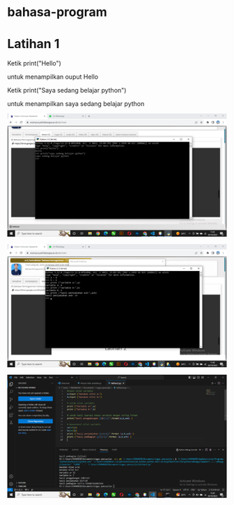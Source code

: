 # bahasa-program

<h1>Latihan 1</h1>
<p>Ketik print("Hello")</p>
<p>untuk menampilkan ouput Hello</p>
<p>Ketik print("Saya sedang belajar python")</p>
<p>untuk menampilkan saya sedang belajar python</p>

![gambar](dokumentasi/ss1.png)

![gambar](dokumentasi/ss2.png)

![gambar](dokumentasi/ss3.png)
